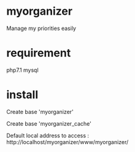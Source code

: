 # myorganizer
Manage my priorities easily

# requirement
php7.1
mysql

# install
Create base 'myorganizer'

Create base 'myorganizer_cache'

Default local address to access : http://localhost/myorganizer/www/myorganizer/
